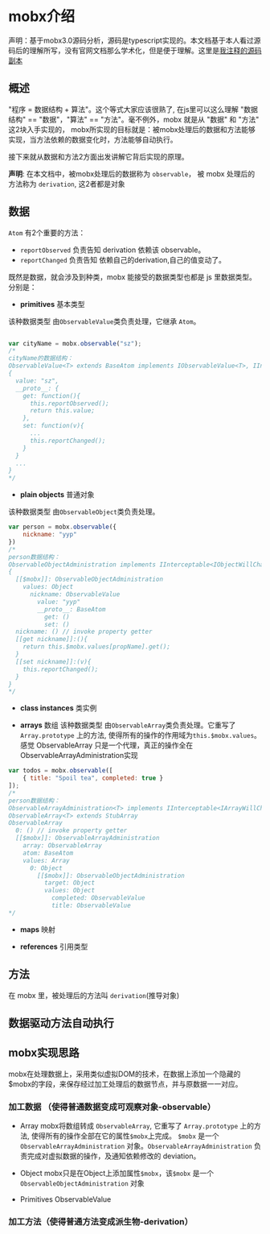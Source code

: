 # mobx介绍

声明：基于mobx3.0源码分析，源码是typescript实现的。本文档基于本人看过源码后的理解所写，没有官网文档那么学术化，但是便于理解。这里是[我注释的源码副本][1]

## 概述
"程序 = 数据结构 + 算法"。这个等式大家应该很熟了, 在js里可以这么理解 "数据结构" == "数据"，"算法" == "方法"。毫不例外，mobx 就是从 "数据" 和 "方法" 这2块入手实现的，
mobx所实现的目标就是：被mobx处理后的数据和方法能够实现，当方法依赖的数据变化时，方法能够自动执行。

接下来就从数据和方法2方面出发讲解它背后实现的原理。

**声明**: 在本文档中，被mobx处理后的数据称为 `observable`， 被 mobx 处理后的方法称为 `derivation`, 这2者都是对象

## 数据

`Atom` 有2个重要的方法：

- `reportObserved` 负责告知 derivation 依赖该 observable。
- `reportChanged` 负责告知 依赖自己的derivation,自己的值变动了。




既然是数据，就会涉及到种类，mobx 能接受的数据类型也都是 js 里数据类型。分别是：

- **primitives** 基本类型

 该种数据类型 由`ObservableValue`类负责处理，它继承 `Atom`。


```javascript

var cityName = mobx.observable("sz");
/*
cityName的数据结构：
ObservableValue<T> extends BaseAtom implements IObservableValue<T>, IInterceptable<IValueWillChange<T>>, IListenable
{
  value: "sz",
  __proto__: {
    get: function(){
      this.reportObserved();
      return this.value;
    },
    set: function(v){
      ...
      this.reportChanged();
    }
  }
  ...
}
*/
```

- **plain objects** 普通对象

该种数据类型 由`ObservableObject`类负责处理。

```javascript
var person = mobx.observable({
    nickname: "yyp"
})
/*
person数据结构：
ObservableObjectAdministration implements IInterceptable<IObjectWillChange>, IListenable
{
  [[$mobx]]: ObservableObjectAdministration
    values: Object
      nickname: ObservableValue
        value: "yyp"
        __proto__: BaseAtom
          get: ()
          set: ()
  nickname: () // invoke property getter
  [[get nickname]]:(){
    return this.$mobx.values[propName].get();
  }
  [[set nickname]]:(v){
    this.reportChanged();
  }
}
*/


```

- **class instances** 类实例

- **arrays** 数组
该种数据类型 由`ObservableArray`类负责处理。它重写了 `Array.prototype` 上的方法, 使得所有的操作的作用域为`this.$mobx.values`。
感觉 ObservableArray 只是一个代理，真正的操作全在ObservableArrayAdministration实现

```javascript
var todos = mobx.observable([
    { title: "Spoil tea", completed: true }
]);
/*
person数据结构：
ObservableArrayAdministration<T> implements IInterceptable<IArrayWillChange<T> | IArrayWillSplice<T>>, IListenable
ObservableArray<T> extends StubArray
ObservableArray
  0: () // invoke property getter
  [[$mobx]]: ObservableArrayAdministration
    array: ObservableArray
    atom: BaseAtom
    values: Array
      0: Object
        [[$mobx]]: ObservableObjectAdministration
          target: Object
          values: Object
            completed: ObservableValue
            title: ObservableValue
*/
```
- **maps** 映射

- **references** 引用类型


## 方法
在 mobx 里，被处理后的方法叫 `derivation`(推导对象)


## 数据驱动方法自动执行







## mobx实现思路
mobx在处理数据上，采用类似虚拟DOM的技术，在数据上添加一个隐藏的$mobx的字段，来保存经过加工处理后的数据节点，并与原数据一一对应。

### 加工数据 （使得普通数据变成可观察对象-observable）
- Array
mobx将数组转成 `ObservableArray`, 它重写了 `Array.prototype` 上的方法, 使得所有的操作全部在它的属性`$mobx`上完成。
`$mobx` 是一个 `ObservableArrayAdministration` 对象。`ObservableArrayAdministration` 负责完成对虚拟数据的操作，及通知依赖修改的 deviation。

- Object
mobx只是在Object上添加属性`$mobx`，该`$mobx` 是一个 `ObservableObjectAdministration` 对象

- Primitives
	ObservableValue

### 加工方法（使得普通方法变成派生物-derivation）



[1]:https://github.com/bugknightyyp/mobx "我注释的源码副本"
